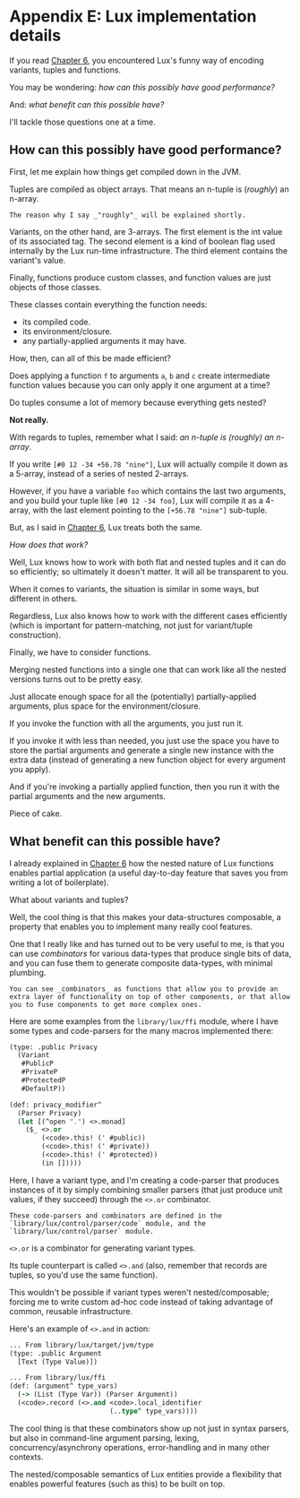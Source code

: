 # Appendix E: Lux implementation details

If you read [Chapter 6](chapter_6.md), you encountered Lux's funny way of encoding variants, tuples and functions.

You may be wondering: _how can this possibly have good performance?_

And: _what benefit can this possible have?_

I'll tackle those questions one at a time.

## How can this possibly have good performance?

First, let me explain how things get compiled down in the JVM.

Tuples are compiled as object arrays.
That means an n-tuple is (_roughly_) an n-array.

	The reason why I say _"roughly"_ will be explained shortly.

Variants, on the other hand, are 3-arrays.
The first element is the int value of its associated tag.
The second element is a kind of boolean flag used internally by the Lux run-time infrastructure.
The third element contains the variant's value.

Finally, functions produce custom classes, and function values are just objects of those classes.

These classes contain everything the function needs:

* its compiled code.
* its environment/closure.
* any partially-applied arguments it may have.

How, then, can all of this be made efficient?

Does applying a function `f` to arguments `a`, `b` and `c` create intermediate function values because you can only apply it one argument at a time?

Do tuples consume a lot of memory because everything gets nested?

**Not really.**

With regards to tuples, remember what I said: _an n-tuple is (roughly) an n-array_.

If you write `[#0 12 -34 +56.78 "nine"]`, Lux will actually compile it down as a 5-array, instead of a series of nested 2-arrays.

However, if you have a variable `foo` which contains the last two arguments, and you build your tuple like `[#0 12 -34 foo]`, Lux will compile it as a 4-array, with the last element pointing to the `[+56.78 "nine"]` sub-tuple.

But, as I said in [Chapter 6](chapter_6.md), Lux treats both the same.

_How does that work?_

Well, Lux knows how to work with both flat and nested tuples and it can do so efficiently; so ultimately it doesn't matter.
It will all be transparent to you.

When it comes to variants, the situation is similar in some ways, but different in others.

Regardless, Lux also knows how to work with the different cases efficiently (which is important for pattern-matching, not just for variant/tuple construction).

Finally, we have to consider functions.

Merging nested functions into a single one that can work like all the nested versions turns out to be pretty easy.

Just allocate enough space for all the (potentially) partially-applied arguments, plus space for the environment/closure.

If you invoke the function with all the arguments, you just run it.

If you invoke it with less than needed, you just use the space you have to store the partial arguments and generate a single new instance with the extra data (instead of generating a new function object for every argument you apply).

And if you're invoking a partially applied function, then you run it with the partial arguments and the new arguments.

Piece of cake.

## What benefit can this possible have?

I already explained in [Chapter 6](chapter_6.md) how the nested nature of Lux functions enables partial application (a useful day-to-day feature that saves you from writing a lot of boilerplate).

What about variants and tuples?

Well, the cool thing is that this makes your data-structures composable, a property that enables you to implement many really cool features.

One that I really like and has turned out to be very useful to me, is that you can use _combinators_ for various data-types that produce single bits of data, and you can fuse them to generate composite data-types, with minimal plumbing.

	You can see _combinators_ as functions that allow you to provide an extra layer of functionality on top of other components, or that allow you to fuse components to get more complex ones.

Here are some examples from the `library/lux/ffi` module, where I have some types and code-parsers for the many macros implemented there:

```clojure
(type: .public Privacy
  (Variant
   #PublicP
   #PrivateP
   #ProtectedP
   #DefaultP))

(def: privacy_modifier^
  (Parser Privacy)
  (let [(^open ".") <>.monad]
    ($_ <>.or
        (<code>.this! (' #public))
        (<code>.this! (' #private))
        (<code>.this! (' #protected))
        (in []))))
```

Here, I have a variant type, and I'm creating a code-parser that produces instances of it by simply combining smaller parsers (that just produce unit values, if they succeed) through the `<>.or` combinator.

	These code-parsers and combinators are defined in the `library/lux/control/parser/code` module, and the `library/lux/control/parser` module.

`<>.or` is a combinator for generating variant types.

Its tuple counterpart is called `<>.and` (also, remember that records are tuples, so you'd use the same function).

This wouldn't be possible if variant types weren't nested/composable; forcing me to write custom ad-hoc code instead of taking advantage of common, reusable infrastructure.

Here's an example of `<>.and` in action:

```clojure
... From library/lux/target/jvm/type
(type: .public Argument
  [Text (Type Value)])

... From library/lux/ffi
(def: (argument^ type_vars)
  (-> (List (Type Var)) (Parser Argument))
  (<code>.record (<>.and <code>.local_identifier
                         (..type^ type_vars))))
```

The cool thing is that these combinators show up not just in syntax parsers, but also in command-line argument parsing, lexing, concurrency/asynchrony operations, error-handling and in many other contexts.

The nested/composable semantics of Lux entities provide a flexibility that enables powerful features (such as this) to be built on top.

